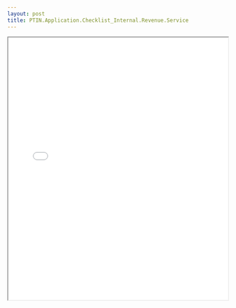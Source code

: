 ```yaml
---
layout: post
title: PTIN.Application.Checklist_Internal.Revenue.Service
---
```


<div class="pdf-container">
<iframe src="/ea/assets/pdfs/PTIN.Application.Checklist_Internal.Revenue.Service.pdf" height="600" width="100%" allowFullScreen="true"></iframe>
</div>

